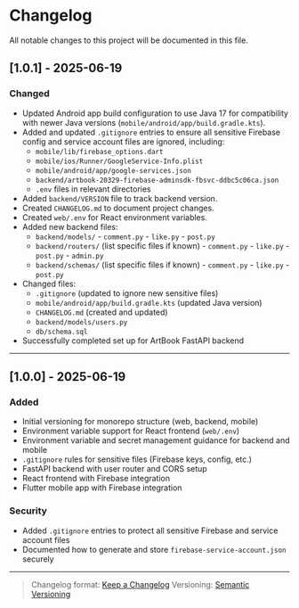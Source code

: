 # Changelog

All notable changes to this project will be documented in this file.

## [1.0.1] - 2025-06-19
### Changed
- Updated Android app build configuration to use Java 17 for compatibility with newer Java versions (`mobile/android/app/build.gradle.kts`).
- Added and updated `.gitignore` entries to ensure all sensitive Firebase config and service account files are ignored, including:
  - `mobile/lib/firebase_options.dart`
  - `mobile/ios/Runner/GoogleService-Info.plist`
  - `mobile/android/app/google-services.json`
  - `backend/artbook-20329-firebase-adminsdk-fbsvc-ddbc5c06ca.json`
  - `.env` files in relevant directories
- Added `backend/VERSION` file to track backend version.
- Created `CHANGELOG.md` to document project changes.
- Created `web/.env` for React environment variables.
- Added new backend files:
  - `backend/models/`
        - `comment.py`
        - `like.py`
        - `post.py`
  - `backend/routers/` (list specific files if known)
        - `comment.py`
        - `like.py`
        - `post.py`
        - `admin.py`
  - `backend/schemas/` (list specific files if known)
        - `comment.py`
        - `like.py`
        - `post.py`
- Changed files:
  - `.gitignore` (updated to ignore new sensitive files)
  - `mobile/android/app/build.gradle.kts` (updated Java version)
  - `CHANGELOG.md` (created and updated)
  - `backend/models/users.py`
  - `db/schema.sql`
- Successfully completed set up for ArtBook FastAPI backend
---

## [1.0.0] - 2025-06-19
### Added
- Initial versioning for monorepo structure (web, backend, mobile)
- Environment variable support for React frontend (`web/.env`)
- Environment variable and secret management guidance for backend and mobile
- `.gitignore` rules for sensitive files (Firebase keys, config, etc.)
- FastAPI backend with user router and CORS setup
- React frontend with Firebase integration
- Flutter mobile app with Firebase integration

### Security
- Added `.gitignore` entries to protect all sensitive Firebase and service account files
- Documented how to generate and store `firebase-service-account.json` securely

---

> Changelog format: [Keep a Changelog](https://keepachangelog.com/en/1.0.0/)
> Versioning: [Semantic Versioning](https://semver.org/spec/v2.0.0.html)
